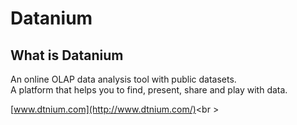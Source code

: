 Datanium
========

What is Datanium
----------------
An online OLAP data analysis tool with public datasets.<br/>
A platform that helps you to find, present, share and play with data.<br/>

[www.dtnium.com](http://www.dtnium.com/)<br \>
